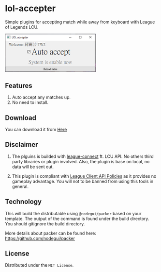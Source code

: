 # lol-accepter

Simple plugins for accepting match while away from keyboard with League of Legends LCU.  

<img src="assets/tools.png" width="300" alt="project_logo"/>  

## Features
1. Auto accept any matches up.
2. No need to install.

## Download

You can download it from [Here](https://github.com/r48n34/lol-accepter/releases)

## Disclaimer
1. The plguins is builded with [league-connect](https://www.npmjs.com/package/league-connect) ft. LCU API. No others third party libraries or plugin involved. Also, the plugin is base on local, no data will be sent out.

2. This plugin is compliant with [League Client API Policies](https://developer.riotgames.com/docs/lol#league-client) as it provides no gameplay advantage. You will not to be banned from using this tools in general.

## Technology
This will build the distributable using `@nodegui/packer` based on your template. The output of the command is found under the build directory. You should gitignore the build directory.

More details about packer can be found here: https://github.com/nodegui/packer

## License
Distributed under the `MIT License`.
